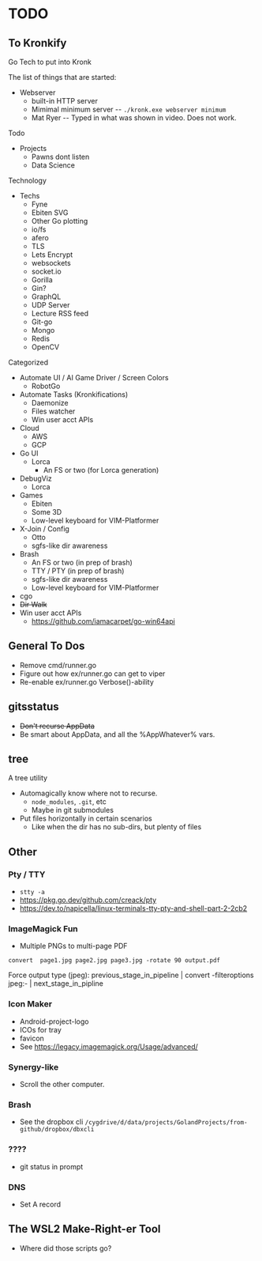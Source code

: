 # TODO

## To Kronkify

Go Tech to put into Kronk

The list of things that are started:

* Webserver
  * built-in HTTP server
  * Mimimal minimum server -- `./kronk.exe webserver minimum`
  * Mat Ryer -- Typed in what was shown in video. Does not work.

Todo

* Projects
  * Pawns dont listen
  * Data Science

Technology

* Techs
  * Fyne
  * Ebiten SVG
  * Other Go plotting
  * io/fs
  * afero
  * TLS
  * Lets Encrypt
  * websockets
  * socket.io
  * Gorilla
  * Gin?
  * GraphQL
  * UDP Server
  * Lecture RSS feed
  * Git-go
  * Mongo
  * Redis
  * OpenCV

Categorized

* Automate UI / AI Game Driver / Screen Colors
  * RobotGo
* Automate Tasks (Kronkifications)
  * Daemonize
  * Files watcher
  * Win user acct APIs
* Cloud
  * AWS
  * GCP
* Go UI
  * Lorca
    * An FS or two (for Lorca generation)
* DebugViz
  * Lorca
* Games
  * Ebiten
  * Some 3D
  * Low-level keyboard for VIM-Platformer
* X-Join / Config
  * Otto
  * sgfs-like dir awareness
* Brash
  * An FS or two (in prep of brash)
  * TTY / PTY (in prep of brash)
  * sgfs-like dir awareness
  * Low-level keyboard for VIM-Platformer
* cgo
* ~~Dir Walk~~
* Win user acct APIs
  * https://github.com/iamacarpet/go-win64api

## General To Dos

* Remove cmd/runner.go
* Figure out how ex/runner.go can get to viper
* Re-enable ex/runner.go Verbose()-ability

## gitsstatus

* ~~Don't recurse AppData~~
* Be smart about AppData, and all the %AppWhatever% vars.

## tree

A tree utility

* Automagically know where not to recurse.
  * `node_modules`, `.git`, etc
  * Maybe in git submodules
* Put files horizontally in certain scenarios
  * Like when the dir has no sub-dirs, but plenty of files

## Other

### Pty / TTY

* `stty -a`
* https://pkg.go.dev/github.com/creack/pty
* https://dev.to/napicella/linux-terminals-tty-pty-and-shell-part-2-2cb2

### ImageMagick Fun

* Multiple PNGs to multi-page PDF

```shell
convert  page1.jpg page2.jpg page3.jpg -rotate 90 output.pdf
```

Force output type (jpeg):
previous_stage_in_pipeline | convert -filteroptions jpeg:- | next_stage_in_pipline

### Icon Maker

* Android-project-logo
* ICOs for tray
* favicon
* See https://legacy.imagemagick.org/Usage/advanced/

### Synergy-like

* Scroll the other computer.

### Brash

* See the dropbox cli `/cygdrive/d/data/projects/GolandProjects/from-github/dropbox/dbxcli`

### ????

* git status in prompt

### DNS

* Set A record

## The WSL2 Make-Right-er Tool

* Where did those scripts go?


